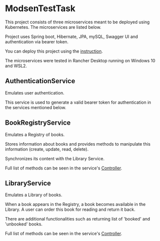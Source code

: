 # ModsenTestTask

This project consists of three microservices meant to be deployed using Kubernetes. The microservices are listed below.

Project uses Spring boot, Hibernate, JPA, mySQL, Swagger UI and authentication via bearer token.

You can deploy this project using the [instruction](https://github.com/YahorNaumovich/ModsenTestTask/blob/main/deployment/README.md).

The microservices were tested in Rancher Desktop running on Windows 10 and WSL2.

## AuthenticationService

Emulates user authentication.

This service is used to generate a valid bearer token for authentication in the services mentioned below.

## BookRegistryService

Emulates a Registry of books.

Stores information about books and provides methods to manipulate this information (create, update, read, delete).

Synchronizes its content with the Library Service.

Full list of methods can be seen in the service's [Controller](https://github.com/YahorNaumovich/ModsenTestTask/blob/main/sources/BookRegistryService/src/main/java/com/example/bookregistryservice/controller/BookController.java).

## LibraryService

Emulates a Library of books.

When a book appears in the Registry, a book becomes available in the Library. A user can order this book for reading and return it back.

There are additional functionalities such as returning list of 'booked' and 'unbooked' books.

Full list of methods can be seen in the service's [Controller](https://github.com/YahorNaumovich/ModsenTestTask/blob/main/sources/LibraryService/src/main/java/com/example/libraryservice/controller/LibraryController.java).
